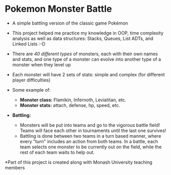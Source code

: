 # Pokemon Monster Battle

- A simple battling version of the classic game Pokémon
- This project helped me practice my knowledge in OOP, time complexity analysis as well as data structures: Stacks, Queues, List ADTs, and Linked Lists :-D
- There are _40 different types_ of monsters, each with their own names and stats, and one type of a monster can evolve into another type of a monster when they level up
- Each monster will have 2 sets of stats: simple and complex (for different player difficulties)

- Some example of:
    - **Monster class:** Flamikin, Infernoth, Leviatitan, etc.
    - **Monster stats:** attach, defense, hp, speed, etc.
 
- **Battling:**
    - Monsters will be put into teams and go to the vigorous battle field! Teams will face each other in tournaments until the last one survives!
    - Battling is done between two teams in a turn based manner, where every "turn" includes an action from both teams. In a battle, each team selects one monster to be currently out on the field, while the rest of each team waits to help out.

*Part of this project is created along with Monash University teaching members
